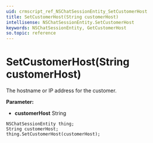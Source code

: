 ```yaml
---
uid: crmscript_ref_NSChatSessionEntity_SetCustomerHost
title: SetCustomerHost(String customerHost)
intellisense: NSChatSessionEntity.SetCustomerHost
keywords: NSChatSessionEntity, GetCustomerHost
so.topic: reference
---
```


# SetCustomerHost(String customerHost)

The hostname or IP address for the customer.

**Parameter:** 
* **customerHost** String

```crmscript
NSChatSessionEntity thing;
String customerHost;
thing.SetCustomerHost(customerHost);
```

